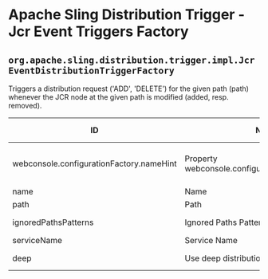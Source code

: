 # Apache Sling Distribution Trigger - Jcr Event Triggers Factory

## `org.apache.sling.distribution.trigger.impl.JcrEventDistributionTriggerFactory`

Triggers a distribution request ('ADD', 'DELETE') for the given path (path) whenever the JCR node at the given path is modified (added, resp. removed).

| ID  | Name | Required | Type | Default value | Description |
| --- | ---- | -------- | ---- | ------------- | ----------- |
| webconsole.configurationFactory.nameHint | Property webconsole.configurationFactory.nameHint | `true` | `String` | `[Trigger name: {name} on path {path}]` | Description for webconsole.configurationFactory.nameHint |
| name | Name | `true` | `String` | `null` | The name of the trigger. |
| path | Path | `true` | `String` | `null` | The path for which changes are distributed. |
| ignoredPathsPatterns | Ignored Paths Patterns | `true` | `String` | `null` | The paths matching one of these patterns will be ignored. |
| serviceName | Service Name | `true` | `String` | `null` | The service used to listen for jcr events |
| deep | Use deep distribution | `true` | `Boolean` | `[false]` | Distribute entire subtree of the event node path. Default is 'false'. |

